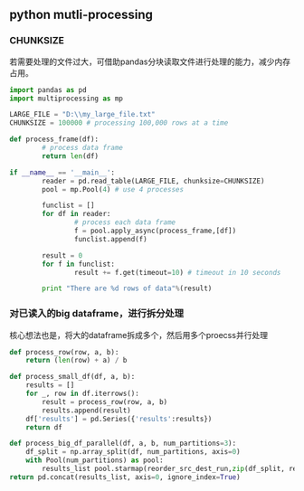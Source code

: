 ## python mutli-processing

### CHUNKSIZE
若需要处理的文件过大，可借助pandas分块读取文件进行处理的能力，减少内存占用。
```python
import pandas as pd
import multiprocessing as mp

LARGE_FILE = "D:\\my_large_file.txt"
CHUNKSIZE = 100000 # processing 100,000 rows at a time

def process_frame(df):
        # process data frame
        return len(df)

if __name__ == '__main__':
        reader = pd.read_table(LARGE_FILE, chunksize=CHUNKSIZE)
        pool = mp.Pool(4) # use 4 processes

        funclist = []
        for df in reader:
                # process each data frame
                f = pool.apply_async(process_frame,[df])
                funclist.append(f)

        result = 0
        for f in funclist:
                result += f.get(timeout=10) # timeout in 10 seconds

        print "There are %d rows of data"%(result)
```

### 对已读入的big dataframe，进行拆分处理
核心想法也是，将大的dataframe拆成多个，然后用多个proecss并行处理
```python
def process_row(row, a, b):
	return (len(row) + a) / b

def process_small_df(df, a, b):
	results = []
	for _, row in df.iterrows():
		result = process_row(row, a, b)
		results.append(result)
	df['results'] = pd.Series({'results':results})
	return df

def process_big_df_parallel(df, a, b, num_partitions=3):
	df_split = np.array_split(df, num_partitions, axis=0)  
	with Pool(num_partitions) as pool:  
	    results_list pool.starmap(reorder_src_dest_run,zip(df_split, repeat(overlap), repeat(server_set)))  
return pd.concat(results_list, axis=0, ignore_index=True)
```
<!--stackedit_data:
eyJoaXN0b3J5IjpbLTE4ODc4MTUyNzEsLTE5MzcwMDYzMTRdfQ
==
-->